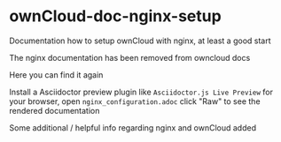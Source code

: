 # ownCloud-doc-nginx-setup
Documentation how to setup ownCloud with nginx, at least a good start

The nginx documentation has been removed from owncloud docs

Here you can find it again

Install a Asciidoctor preview plugin like `Asciidoctor.js Live Preview` for your browser, open
`nginx_configuration.adoc` click "Raw" to see the rendered documentation

Some additional / helpful info regarding nginx and ownCloud added 
